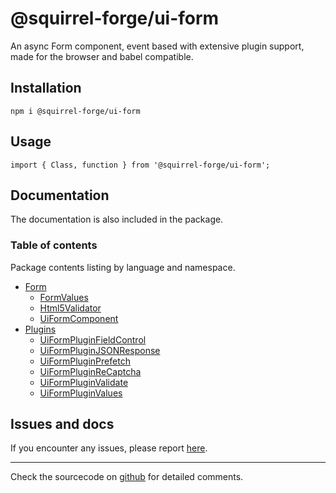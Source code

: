 # @squirrel-forge/ui-form
An async Form component, event based with extensive plugin support, made for the browser and babel compatible.

## Installation

```
npm i @squirrel-forge/ui-form
```

## Usage

```
import { Class, function } from '@squirrel-forge/ui-form';
```

## Documentation
The documentation is also included in the package.

### Table of contents
Package contents listing by language and namespace.

 - [Form](docs/Form.md)
   - [FormValues](docs/Form.md#FormValues)
   - [Html5Validator](docs/Form.md#Html5Validator)
   - [UiFormComponent](docs/Form.md#UiFormComponent)
 - [Plugins](docs/Plugins.md)
   - [UiFormPluginFieldControl](docs/Plugins.md#UiFormPluginFieldControl)
   - [UiFormPluginJSONResponse](docs/Plugins.md#UiFormPluginJSONResponse)
   - [UiFormPluginPrefetch](docs/Plugins.md#UiFormPluginPrefetch)
   - [UiFormPluginReCaptcha](docs/Plugins.md#UiFormPluginReCaptcha)
   - [UiFormPluginValidate](docs/Plugins.md#UiFormPluginValidate)
   - [UiFormPluginValues](docs/Plugins.md#UiFormPluginValues)

## Issues and docs
If you encounter any issues, please report [here](https://github.com/squirrel-forge/ui-form/issues).

---

Check the sourcecode on [github](https://github.com/squirrel-forge/ui-form) for detailed comments.
